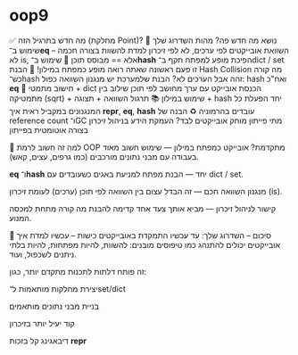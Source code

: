# oop9


✅ מה חדש בתרגיל הזה (מחלקת Point)?
נושא	מה חדש פה?	מהות השדרוג שלך
🔑 שימוש ב־__eq__	השוואת אובייקטים לפי ערכים, לא לפי זיכרון	למדת להשוות בצורה חכמה – לא is, אלא == מבוסס תוכן
🔗 שימוש ב־__hash__	הפיכת מופע למפתח תקף ב־dict / set	זו פעם ראשונה שאתה רואה מופע כמפתח במילון!
🧠 הבנת Hash Collision	מה קורה כש־hash זהה אבל הערכים לא?	הבנת שלמערכת יש מנגנון השוואה כפול: hash ואח"כ __eq__
🧮 חישוב מתמטי + dict	הכנסת אובייקט עם ערך מחושב לפי תוכן	שילוב בין מתמטיקה (sqrt) + שימוש במילון
📚 תרגול השוואה + תצוגה + hash יחד	הפעלת כל המנגנונים במקביל	ראית איך __repr__, __eq__, __hash__ עובדים בהרמוניה
♻️ הבנה של reference count ו־GC	מתי פייתון מוחק אובייקטים לבד?	העמקת הידע בניהול זיכרון בצורה אוטומטית בפייתון


🧠 למה זה חשוב לרמת OOP מתקדמת?
אובייקט כמפתח במילון — שימוש חשוב מאוד בעבודה עם מבני נתונים מורכבים (כמו גרפים, עצים, קאש).

__eq__ ו־__hash__ יחד — הבנת מפתח למניעת באגים כשעובדים עם dict / set.

מנגנון השוואה חכם — זה הבדל עצום בין השוואה לפי תוכן (ערכים) לעומת זיכרון (is).

קישור לניהול זיכרון — מביא אותך צעד אחד קדימה להבנת מה קורה מתחת למכסה המנוע.

📌 סיכום – השדרוג שלך:
עד עכשיו התמקדת באובייקטים כישות – עכשיו למדת איך אובייקטים יכולים להתנהג כמו טיפוסים מובנים: להשוות, להיות מפתחות, להיות בלתי ניתנים לשכפול, ועוד.

זה פותח דלתות לתכנות מתקדם יותר, כגון:

יצירת מחלקות מותאמות ל־set/dict

בניית מבני נתונים מותאמים

קוד יעיל יותר בזיכרון

דיבאגינג קל בזכות __repr__
